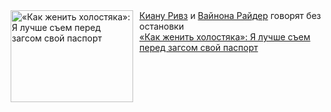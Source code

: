 <!--2025-01-09 10:00:13-->
<div class="yb">
  <div class="rss smaller1 kino_kino"><a href="https://www.kino-teatr.ru/kino/art/tv/5119/" title="«Как женить холостяка»: Я лучше съем перед загсом свой паспорт"><img src="https://www.kino-teatr.ru/art/9/1/5119/poster.jpg" width="196" height="147" align="left" hspace="5" style="margin: 0px 10px 0px 5px" alt="«Как женить холостяка»: Я лучше съем перед загсом свой паспорт"/></a><a href=https://www.kino-teatr.ru/kino/acter/m/hollywood/48869/bio/ target=_blank>Киану Ривз</a> и <a href=https://www.kino-teatr.ru/kino/acter/w/hollywood/58029/bio/ target=_blank>Вайнона Райдер</a> говорят без остановки <br><a class="light" href="https://www.kino-teatr.ru/kino/art/tv/5119/">«Как женить холостяка»: Я лучше съем перед загсом свой паспорт</a></div>
</div>
